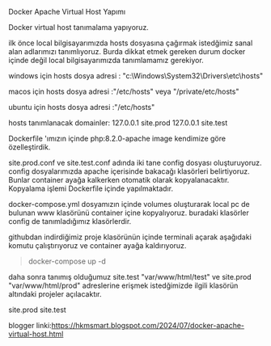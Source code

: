 Docker Apache Virtual Host Yapımı

Docker virtual host tanımalama yapıyoruz.

ilk önce local bilgisayarımızda hosts dosyasına çağırmak istedğimiz sanal alan adlarımızı tanımlıyoruz.
Burda dikkat etmek gereken durum docker içinde değil local bilgisayarımızda tanımlamamız gerekiyor.

windows için hosts dosya adresi : "c:\Windows\System32\Drivers\etc\hosts"

macos için hosts dosya adresi :"/etc/hosts" veya "/private/etc/hosts" 

ubuntu için hosts dosya adresi :"/etc/hosts"


hosts tanımlanacak  domainler:
127.0.0.1 site.prod
127.0.0.1 site.test

Dockerfile 'ımızın içinde php:8.2.0-apache image kendimize göre özelleştirdik.

site.prod.conf ve site.test.conf adında iki tane config dosyası oluşturuyoruz. config dosyalarımızda apache içerisinde bakacağı klasörleri belirtiyoruz.
Bunlar container ayağa kalkerken otomatik olarak kopyalanacaktır. Kopyalama işlemi Dockerfile içinde yapılmaktadır. 

docker-compose.yml dosyamızın içinde volumes oluşturarak local pc de bulunan www klasörünü container içine kopyalıyoruz. buradaki klasörler config de tanımladığımız klasörlerdir.

githubdan indirdiğimiz proje klasörünün içinde terminali açarak aşağıdaki komutu çalıştırıyoruz ve container ayağa kaldırıyoruz.

>    docker-compose up -d

daha sonra tanımış olduğumuz site.test "var/www/html/test" ve site.prod "var/www/html/prod"  adreslerine erişmek istedğimizde ilgili klasörün altındaki projeler açılacaktır.

site.prod
site.test

blogger linki:https://hkmsmart.blogspot.com/2024/07/docker-apache-virtual-host.html
